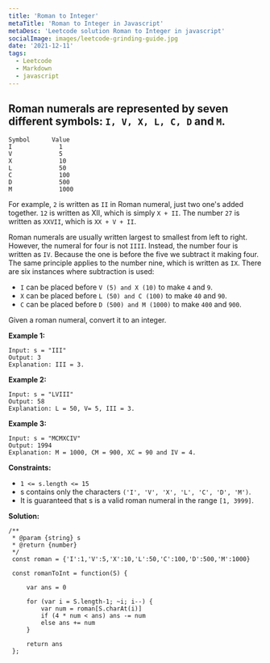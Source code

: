 ```yaml
---
title: 'Roman to Integer'
metaTitle: 'Roman to Integer in Javascript'
metaDesc: 'Leetcode solution Roman to Integer in javascript'
socialImage: images/leetcode-grinding-guide.jpg
date: '2021-12-11'
tags:
  - Leetcode
  - Markdown
  - javascript
---
```


## Roman numerals are represented by seven different symbols: `I, V, X, L, C, D` and `M`.

```
Symbol      Value
I             1
V             5
X             10
L             50
C             100
D             500
M             1000
```

For example, `2` is written as `II` in Roman numeral, just two one's added together. `12` is written as XII, which is simply `X + II`. The number `27` is written as `XXVII`, which is `XX + V + II`.

Roman numerals are usually written largest to smallest from left to right. However, the numeral for four is not `IIII`. Instead, the number four is written as `IV`. Because the one is before the five we subtract it making four. The same principle applies to the number nine, which is written as `IX`. There are six instances where subtraction is used:

* `I` can be placed before `V (5) and X (10)` to make `4` and `9`. 
* `X` can be placed before `L (50) and C (100)` to make `40` and `90`. 
* `C` can be placed before `D (500) and M (1000)` to make `400` and `900`.

Given a roman numeral, convert it to an integer.

 
__Example 1:__
```
Input: s = "III"
Output: 3
Explanation: III = 3.
```

__Example 2:__
```
Input: s = "LVIII"
Output: 58
Explanation: L = 50, V= 5, III = 3.
```

__Example 3:__
```
Input: s = "MCMXCIV"
Output: 1994
Explanation: M = 1000, CM = 900, XC = 90 and IV = 4.
```

__Constraints:__

* `1 <= s.length <= 15`
* s contains only the characters `('I', 'V', 'X', 'L', 'C', 'D', 'M')`.
* It is guaranteed that s is a valid roman numeral in the range `[1, 3999]`.

__Solution:__

```pwsh
/**
 * @param {string} s
 * @return {number}
 */
 const roman = {'I':1,'V':5,'X':10,'L':50,'C':100,'D':500,'M':1000}

 const romanToInt = function(S) {

     var ans = 0

     for (var i = S.length-1; ~i; i--) {
         var num = roman[S.charAt(i)]
         if (4 * num < ans) ans -= num
         else ans += num
     }
     
     return ans
 };
```